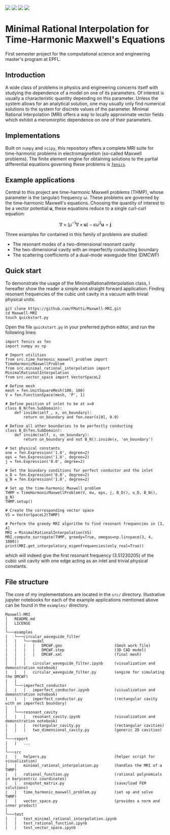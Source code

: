 ![](https://img.shields.io/badge/status-in_development-orange?style=flat-square)
![](https://img.shields.io/badge/licence-MIT-green?style=flat-square)
![](https://img.shields.io/badge/language-Python-blue?style=flat-square)
![](https://img.shields.io/badge/requirement-FEniCS-blue?style=flat-square)

# Minimal Rational Interpolation for Time-Harmonic Maxwell's Equations
First semester project for the computational science and engineering master's program at EPFL.

## Introduction
A wide class of problems in physics and engineering concerns itself with studying the dependence of a model on one of its parameters. Of interest is usually a characteristic quantity depending on this parameter. Unless the system allows for an analytical solution, one may usually only find numerical solutions to the system for discrete values of the parameter. Minimal Rational Interpolation (MRI) offers a way to locally approximate vector fields which exhibit a meromorphic dependence on one of their parameters.

## Implementations
Built on `numpy` and `scipy`, this repository offers a complete MRI suite for time-harmonic problems in electromagnetism (so-called Maxwell problems). The finite element engine for obtaining solutions to the partial differential equations governing these problems is [`fenics`](https://fenicsproject.org/).

## Example applications
Central to this project are time-harmonic Maxwell problems (THMP), whose parameter is the (angular) frequency $\omega$. These problems are governed by the time-harmonic Maxwell's equations. Choosing the quantity of interest to be a vector potential $\mathbf{u}$, these equations reduce to a single curl-curl equation:

$$ \nabla \times (\mu^{-1} \nabla \times \mathbf{u}) - \epsilon \omega^2 \mathbf{u} = \mathbf{j} $$

Three examples for contained in this family of problems are studied:

- The resonant modes of a two-dimensional resonant cavity
- The two-dimensional cavity with an imperfectly conducting boundary
- The scattering coefficients of a dual-mode waveguide filter (DMCWF)

## Quick start
To demonstrate the usage of the MinimalRationalInterpolation class, I hereafter show the reader a simple and straight forward application: Finding resonant frequencies of the cubic unit cavity in a vacuum with trivial physical units.

    git clone https://github.com/FMatti/Maxwell-MRI.git
    cd Maxwell-MRI
    touch quickstart.py

Open the file `quickstart.py` in your preferred python editor, and run the following lines:

    import fenics as fen
    import numpy as np
    
    # Import utilities
    from src.time_harmonic_maxwell_problem import TimeHarmonicMaxwellProblem
    from src.minimal_rational_interpolation import MinimalRationalInterpolation
    from src.vector_space import VectorSpaceL2

    # Define mesh
    mesh = fen.UnitSquareMesh(100, 100)
    V = fen.FunctionSpace(mesh, 'P', 1)

    # Define position of inlet to be at x=0
    class B_N(fen.SubDomain):
        def inside(self_, x, on_boundary):
            return on_boundary and fen.near(x[0], 0.0)

    # Define all other boundaries to be perfectly conducting
    class B_D(fen.SubDomain):
        def inside(self, x, on_boundary):
            return on_boundary and not B_N().inside(x, 'on_boundary')

    # Set physical constants
    one = fen.Expression('1.0', degree=2)
    eps = fen.Expression('1.0', degree=2)
    j = fen.Expression('0.0', degree=2)
    
    # Set the boundary conditions for perfect conductor and the inlet
    u_D = fen.Expression('0.0', degree=2)
    g_N = fen.Expression('1.0', degree=2)

    # Set up the time-harmonic Maxwell problem
    THMP = TimeHarmonicMaxwellProblem(V, mu, eps, j, B_D(), u_D, B_N(), g_N)
    THMP.setup()

    # Create the corresponding vector space
    VS = VectorSpaceL2(THMP)

    # Perform the greedy MRI algorithm to find resonant frequencies in [3, 4]
    MRI = MinimalRationalInterpolation(VS)
    MRI.compute_surrogate(THMP, greedy=True, omegas=np.linspace(3, 4, 1000))
    print(MRI.get_interpolatory_eigenfrequencies(only_real=True))
       
which will indeed give the first resonant frequency (3.51230205) of the cubic unit cavity with one edge acting as an inlet and trivial physical constants.

## File structure
The core of my implementations are located in the `src/` directory. Illustrative jupyter notebooks for each of the example applications mentioned above can be found in the `examples/` directory. 

```
Maxwell-MRI
│   README.md
|   LICENSE
|
└───examples
│   └───circular_waveguide_filter
|   |   └───model
|   |   |   |   DMCWF.geo                       (Gmsh work file)
|   |   |   |   DMCWF.step                      (3D CAD model)
|   |   |   |   DMCWF.xml                       (final mesh)
|   |   |
|   |   |   circular_waveguide_filter.ipynb     (visualization and demonstration notebook)
|   |   |   circular_waveguide_filter.py        (engine for simulating the DMCWF)
|   |
│   └───imperfect_conductor
|   |   |   imperfect_conductor.ipynb           (visualization and demonstration notebook)
|   |   |   imperfect_conductor.py              (rectangular cavity with an imperfect boundary)
|   |
│   └───resonant_cavity
|   |   |   resonant_cavity.ipynb               (visualization and demonstration notebook)
|   |   |   rectangular_cavity.py               (rectangular cavities)
|   |   |   two_dimensional_cavity.py           (generic 2D cavities)
|
└───report
|   |   ...
|
└───src
|   |   helpers.py                              (helper script for visualization)
|   |   minimal_rational_interpolation.py       (handles the MRI of a THMP)
|   |   rational_function.py                    (rational polynomials in barycentric coordinates)
|   |   snapshot_matrix.py                      (save/load FEM solutions)
|   |   time_harmonic_maxwell_problem.py        (set up and solve THMP)
|   |   vector_space.py                         (provides a norm and inner product)
|
└───test
|   |   test_minimal_rational_interpolation.ipynb
|   |   test_rational_function.ipynb
|   |   test_vector_space.ipynb
```
